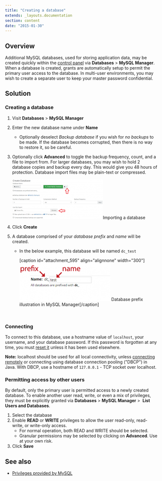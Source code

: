 ```yaml
---
title: "Creating a database"
extends: _layouts.documentation
section: content
date: "2015-01-30"
---
```


## Overview

Additional MySQL databases, used for storing application data, may be created quickly within the [control panel](/docs/control-panel/logging-into-the-control-panel/ "Logging into the control panel") via **Databases** > **MySQL Manager**. When a database is created, grants are automatically setup to permit the primary user access to the database. In multi-user environments, you may wish to create a separate user to keep your master password confidential.

## Solution

### Creating a database

1. Visit **Databases** > **MySQL Manager**
2. Enter the new database name under **Name**
    - Optionally deselect _Backup database_ if you wish for _no backups_ to be made. If the database becomes corrupted, then there is no way to restore it, so be careful.
3. Optionally click **Advanced** to toggle the backup frequency, count, and a file to import from. For larger databases, you may wish to hold 2 database copies and backup every day. This would give you 48 hours of protection. Database import files may be plain-text or compressed.
    
    [![Importing a database](images/db-sql-import-300x132.png)](/docs/wp-content/uploads/2015/01/db-sql-import.png)Importing a database
    
4. Click **Create**
5. A database comprised of your _database prefix_ and _name_ will be created.
    - In the below example, this database will be named `dc_test`
        
        \[caption id="attachment\_595" align="alignnone" width="300"\][![Database prefix illustration in MySQL Manager](images/db-prefix-illustration-300x125.png)](/docs/wp-content/uploads/2015/01/db-prefix-illustration.png) Database prefix illustration in MySQL Manager\[/caption\]
        
         

### Connecting

To connect to this database, use a hostname value of `localhost`, your username, and your database password. If this password is forgotten at any time, you must [reset it](/docs/mysql/resetting-mysql-password/ "Resetting MySQL password") unless it has been used elsewhere.

**Note:** localhost should be used for all local connectivity, unless [connecting remotely](/docs/mysql/connecting-remotely-mysql/ "Connecting remotely to MySQL") or connecting using database connection pooling ("DBCP") in Java. With DBCP, use a hostname of `127.0.0.1` - TCP socket over localhost.

### Permitting access by other users

By default, only the primary user is permitted access to a newly created database. To enable another user read, write, or even a mix of privileges, they must be explicitly granted via **Databases** > **MySQL Manager** >  **List Users and Databases**.

1. Select the database
2. Enable **READ** or **WRITE** privileges to allow the user read-only, read-write, or write-only access.
    - For normal operation, both READ and WRITE should be selected.
    - Granular permissions may be selected by clicking on **Advanced**. Use at your own risk.
3. Click **Save**

## See also

- [Privileges provided by MySQL](http://dev.mysql.com/doc/refman/5.1/en/privileges-provided.html)
